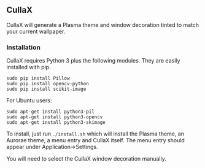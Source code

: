 ## CullaX
CullaX will generate a Plasma theme and window decoration tinted to match your current wallpaper.
### Installation
CullaX requires Python 3 plus the following modules. They are easily installed with pip.
```
sudo pip install Pillow
sudo pip install opencv-python
sudo pip install scikit-image
```

For Ubuntu users:
```
sudo apt-get install python3-pil
sudo apt-get install python3-opencv
sudo apt-get install python3-skimage
```


To install, just run ```./install.sh``` which will install the Plasma theme, an Aurorae theme, a menu entry and CullaX itself. The menu entry should appear under Application->Settings.

You will need to select the CullaX window decoration manually.

